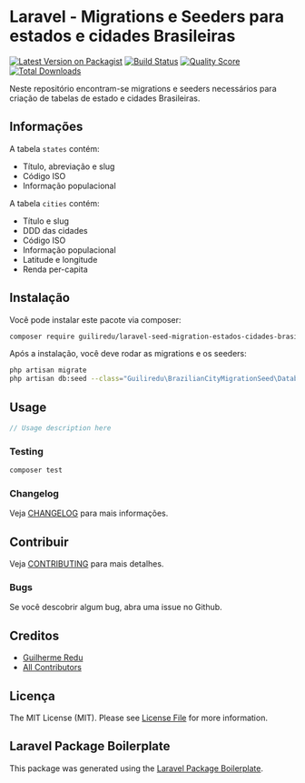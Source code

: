 # Laravel - Migrations e Seeders para estados e cidades Brasileiras

[![Latest Version on Packagist](https://img.shields.io/packagist/v/guiliredu/laravel-seed-migration-estados-cidades-brasil.svg?style=flat-square)](https://packagist.org/packages/guiliredu/laravel-seed-migration-estados-cidades-brasil)
[![Build Status](https://img.shields.io/travis/guiliredu/laravel-seed-migration-estados-cidades-brasil/master.svg?style=flat-square)](https://travis-ci.org/guiliredu/laravel-seed-migration-estados-cidades-brasil)
[![Quality Score](https://img.shields.io/scrutinizer/g/guiliredu/laravel-seed-migration-estados-cidades-brasil.svg?style=flat-square)](https://scrutinizer-ci.com/g/guiliredu/laravel-seed-migration-estados-cidades-brasil)
[![Total Downloads](https://img.shields.io/packagist/dt/guiliredu/laravel-seed-migration-estados-cidades-brasil.svg?style=flat-square)](https://packagist.org/packages/guiliredu/laravel-seed-migration-estados-cidades-brasil)

Neste repositório encontram-se migrations e seeders necessários para criação de tabelas de estado e cidades Brasileiras.

## Informações

A tabela `states` contém:

- Título, abreviação e slug
- Código ISO
- Informação populacional

A tabela `cities` contém:

- Título e slug
- DDD das cidades
- Código ISO
- Informação populacional
- Latitude e longitude
- Renda per-capita

## Instalação

Você pode instalar este pacote via composer:

```bash
composer require guiliredu/laravel-seed-migration-estados-cidades-brasil
```

Após a instalação, você deve rodar as migrations e os seeders:

```bash
php artisan migrate
php artisan db:seed --class="Guiliredu\BrazilianCityMigrationSeed\Database\Seeds\DatabaseSeeder"
```

## Usage

``` php
// Usage description here
```

### Testing

``` bash
composer test
```

### Changelog

Veja [CHANGELOG](CHANGELOG.md) para mais informações.

## Contribuir

Veja [CONTRIBUTING](CONTRIBUTING.md) para mais detalhes.

### Bugs

Se você descobrir algum bug, abra uma issue no Github.

## Creditos

- [Guilherme Redu](https://github.com/guiliredu)
- [All Contributors](../../contributors)

## Licença

The MIT License (MIT). Please see [License File](LICENSE.md) for more information.

## Laravel Package Boilerplate

This package was generated using the [Laravel Package Boilerplate](https://laravelpackageboilerplate.com).
